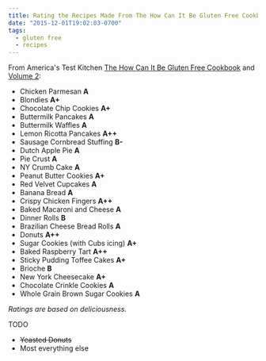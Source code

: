 ```yaml
---
title: Rating the Recipes Made From The How Can It Be Gluten Free Cookbooks
date: "2015-12-01T19:02:03-0700"
tags:
  - gluten free
  - recipes
---
```


From America's Test Kitchen [The How Can It Be Gluten Free Cookbook](http://amzn.to/2aU3VvT) and [Volume 2](http://amzn.to/2anKtZ4):

- Chicken Parmesan **A**
- Blondies **A+**
- Chocolate Chip Cookies **A+**
- Buttermilk Pancakes **A**
- Buttermilk Waffles **A**
- Lemon Ricotta Pancakes **A++**
- Sausage Cornbread Stuffing **B-**
- Dutch Apple Pie **A**
- Pie Crust **A**
- NY Crumb Cake **A**
- Peanut Butter Cookies **A+**
- Red Velvet Cupcakes **A**
- Banana Bread **A**
- Crispy Chicken Fingers **A++**
- Baked Macaroni and Cheese **A**
- Dinner Rolls **B**
- Brazilian Cheese Bread Rolls **A**
- Donuts **A++**
- Sugar Cookies (with Cubs icing) **A+**
- Baked Raspberry Tart **A++**
- Sticky Pudding Toffee Cakes **A+**
- Brioche **B**
- New York Cheesecake **A+**
- Chocolate Crinkle Cookies **A**
- Whole Grain Brown Sugar Cookies **A**

_Ratings are based on deliciousness._

TODO

- ~~Yeasted Donuts~~
- Most everything else
